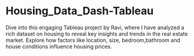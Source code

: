 # Housing_Data_Dash-Tableau

Dive into this engaging Tableau project by Ravi, where I have analyzed a rich dataset on housing to reveal key insights and trends in the real estate market. Explore how factors like location, size, bedroom,bathroom and house conditions influence housing prices.
